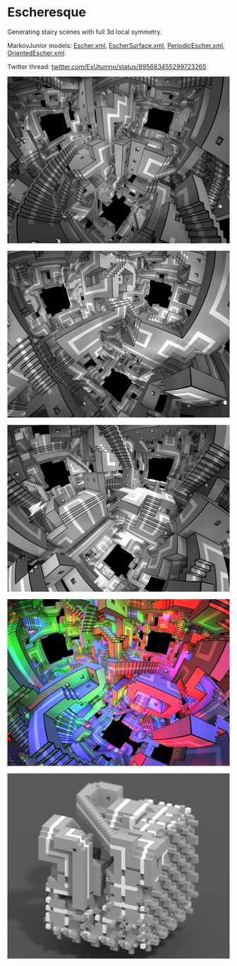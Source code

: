# Escheresque
Generating stairy scenes with full 3d local symmetry.

MarkovJunior models: [Escher.xml](https://github.com/mxgmn/MarkovJunior/blob/master/models/Escher.xml), [EscherSurface.xml](https://github.com/mxgmn/MarkovJunior/blob/master/models/EscherSurface.xml), [PeriodicEscher.xml](https://github.com/mxgmn/MarkovJunior/blob/master/models/PeriodicEscher.xml), [OrientedEscher.xml](https://github.com/mxgmn/MarkovJunior/blob/master/models/OrientedEscher.xml).

Twitter thread: [twitter.com/ExUtumno/status/895683455299723265](https://twitter.com/ExUtumno/status/895683455299723265)

<p align="center"><img src="images/Escheresque/0.png"/></p>
<p align="center"><img src="images/Escheresque/1.png"/></p>
<p align="center"><img src="images/Escheresque/2.png"/></p>
<p align="center"><img src="images/Escheresque/3.png"/></p>

<p align="center"><img src="images/Escheresque/partially-observed.png"/></p>
